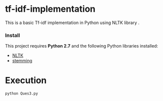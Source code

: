 # tf-idf-implementation

This is a basic Tf-idf implementation in Python using NLTK library .

### Install

This project requires **Python 2.7** and the following Python libraries installed:

- [NLTK](http://www.numpy.org/)
- [stemming](http://pandas.pydata.org)

# Execution

```bash
python Ques3.py
```  
